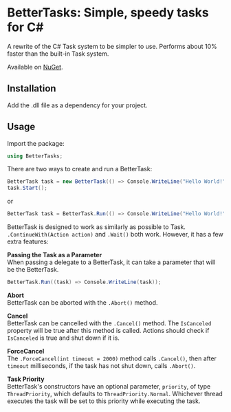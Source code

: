 # BetterTasks: Simple, speedy tasks for C#
A rewrite of the C# Task system to be simpler to use. Performs about 10% faster than the built-in Task system.

Available on [NuGet](https://www.nuget.org/packages/BetterTasks).

## Installation
Add the .dll file as a dependency for your project.

## Usage
Import the package:
```csharp
using BetterTasks;
```

There are two ways to create and run a BetterTask:
```csharp
BetterTask task = new BetterTask(() => Console.WriteLine("Hello World!"));
task.Start();
```
or
```csharp
BetterTask task = BetterTask.Run(() => Console.WriteLine("Hello World!"));
```

BetterTask is designed to work as similarly as possible to Task. `.ContinueWith(Action action)` and `.Wait()` both work. However, it has a few extra features:

**Passing the Task as a Parameter**<br>
When passing a delegate to a BetterTask, it can take a parameter that will be the BetterTask.
```csharp
BetterTask.Run((task) => Console.WriteLine(task));
```

**Abort**<br>
BetterTask can be aborted with the `.Abort()` method.

**Cancel**<br>
BetterTask can be cancelled with the `.Cancel()` method. The `IsCanceled` property will be true after this method is called. Actions should check if `IsCanceled` is true and shut down if it is.

**ForceCancel**<br>
The `.ForceCancel(int timeout = 2000)` method calls `.Cancel()`, then after `timeout` milliseconds, if the task has not shut down, calls `.Abort()`.

**Task Priority**<br>
BetterTask's constructors have an optional parameter, `priority`, of type `ThreadPriority`, which defaults to `ThreadPriority.Normal`. Whichever thread executes the task will be set to this priority while executing the task.
